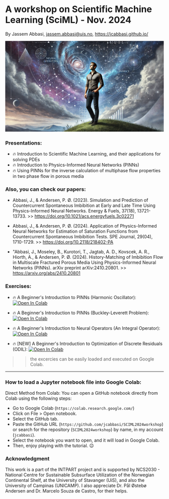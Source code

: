 
# A workshop on Scientific Machine Learning (SciML) - Nov. 2024

By Jassem Abbasi, jassem.abbasi@uis.no, https://jcabbasi.github.io/

![Wellcome Graphics](graphics/wallpaper.webp)

### Presentations:
- :fire: Introduction to Scientific Machine Learning, and their applications for solving PDEs
- :fire: Introduction to Physics-Informed Neural Networks (PINNs)
- :fire: Using PINNs for the inverse calculation of multiphase flow properties in two phase flow in porous media

### Also, you can check our papers:
- Abbasi, J., & Andersen, P. Ø. (2023). Simulation and Prediction of Countercurrent Spontaneous Imbibition at Early and Late Time Using Physics-Informed Neural Networks. Energy & Fuels, 37(18), 13721-13733. >> https://doi.org/10.1021/acs.energyfuels.3c02271

-  Abbasi, J., & Andersen, P. Ø. (2024). Application of Physics-Informed Neural Networks for Estimation of Saturation Functions from Countercurrent Spontaneous Imbibition Tests. SPE Journal, 29(04), 1710-1729. >> https://doi.org/10.2118/218402-PA

-  "Abbasi, J., Moseley, B., Kurotori, T., Jagtab, A. D., Kovscek, A. R., Hiorth, A., & Andersen, P. Ø. (2024). History-Matching of Imbibition Flow in Multiscale Fractured Porous Media Using Physics-Informed Neural Networks (PINNs). arXiv preprint arXiv:2410.20801. >> https://arxiv.org/abs/2410.20801

### Exercises:
- :fire: A Beginner's Introduction to PINNs (Harmonic Oscillator): [![Open In Colab](https://colab.research.google.com/assets/colab-badge.svg)](https://colab.research.google.com/github/jcabbasi/SCIML2024workshop/blob/main/tut1_oscillator.ipynb)

- :fire: A Beginner's Introduction to PINNs (Buckley-Leverett Problem): [![Open In Colab](https://colab.research.google.com/assets/colab-badge.svg)](https://colab.research.google.com/github/jcabbasi/SCIML2024workshop/blob/main/tut2_buckley_leverett.ipynb)

- :fire: A Beginner's Introduction to Neural Operators (An Integral Operator): [![Open In Colab](https://colab.research.google.com/assets/colab-badge.svg)](https://colab.research.google.com/github/jcabbasi/SCIML2024workshop/blob/main/tut3_DeepONet.ipynb)

- :fire: [NEW] A Beginner's Introduction to Optimization of Discrete Residuals (ODIL): [![Open In Colab](https://colab.research.google.com/assets/colab-badge.svg)](https://colab.research.google.com/github/jcabbasi/SCIML2024workshop/blob/main/tut4_ODIL.py)

>> the excercies can be easily loaded and executed on Google Colab.

--------
### How to load a Jupyter notebook file into Google Colab:

Direct Method from Colab:
You can open a GitHub notebook directly from Colab using the following steps:

- Go to Google Colab (`https://colab.research.google.com/`)
- Click on File > Open notebook.
- Select the GitHub tab.
- Paste the GitHub URL (`https://github.com/jcabbasi/SCIML2024workshop`) or search for the repository (`SCIML2024workshop`) by name, in my account (`jcabbasi`).
- Select the notebook you want to open, and it will load in Google Colab.
- Then, enjoy playing with the tutorial. :wink:


### Acknowledgment
This work is a part of the INTPART project and is supported by NCS2030 - National Centre for Sustainable Subsurface Utilization of the Norwegian Continental Shelf, at the University of Stavanger (UiS), and also the University of Campinas (UNICAMP). I also appreciate Dr. Pål Østebø Andersen and Dr. Marcelo Souza de Castro, for their helps.



